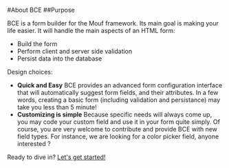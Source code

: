 #About BCE
##Purpose

<p>
BCE is a form builder for the Mouf framework. Its main goal is making your life easier. It will handle the main aspects of an HTML form:
</p>
<ul>
<li>Build the form</li>
<li>Perform client and server side validation</li>
<li>Persist data into the database</li>
</ul>

<p>Design choices:</p>
<ul>
<li><b>Quick and Easy</b> BCE provides an advanced form configuration interface that will automatically suggest form fields, and their attributes. In a few words, creating a basic form (including validation and persistance) may take you less than 5 minute!</li>
<li><b>Customizing is simple</b> Because specific needs will always come up, you may code your custom field and use it in your form quite simply. Of course, you are very welcome to contribute and provide BCE with new field types. For instance, we are looking for a color picker field, anyone interested ?</li>
</ul>

<p>Ready to dive in? <a href="quickstart.html">Let's get started!</a></p>